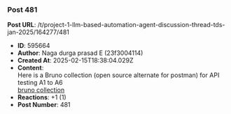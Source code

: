 ### Post 481
**Post URL**: /t/project-1-llm-based-automation-agent-discussion-thread-tds-jan-2025/164277/481
- **ID**: 595664
- **Author**: Naga durga prasad E (23f3004114)
- **Created At**: 2025-02-15T18:38:04.029Z
- **Content**:  
  Here is  a Bruno collection (open source alternate for postman) for API testing A1 to A6<br>
<a href="https://drive.google.com/file/d/11TsXO3_uOnKtHxN7hTgmzdX5Cszc2IUc/view?usp=sharing" rel="noopener nofollow ugc">bruno collection</a>
- **Reactions**: +1 (1)
- **Post Number**: 481

